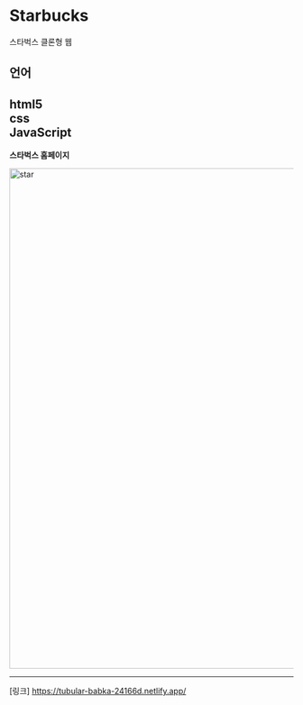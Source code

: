 # Starbucks
스타벅스 클론형 웹
## 언어
**html5**<br>
**css**<br>
**JavaScript**
-----

**스타벅스 홈페이지**

<img width="888" alt="star" src="https://user-images.githubusercontent.com/109197023/195831045-c4d12bc9-0d91-4869-af50-e8d497c36c0f.PNG">

***
[링크] https://tubular-babka-24166d.netlify.app/
